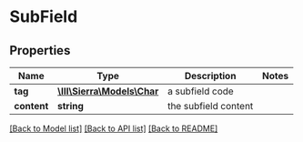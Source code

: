 # SubField

## Properties
Name | Type | Description | Notes
------------ | ------------- | ------------- | -------------
**tag** | [**\III\Sierra\Models\Char**](Char.md) | a subfield code | 
**content** | **string** | the subfield content | 

[[Back to Model list]](../README.md#documentation-for-models) [[Back to API list]](../README.md#documentation-for-api-endpoints) [[Back to README]](../README.md)


